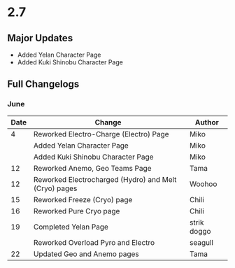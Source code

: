 # 2.7

## Major Updates

* Added Yelan Character Page
* Added Kuki Shinobu Character Page

## Full Changelogs

### June

| Date | Change                                                | Author      |
| ---- | ----------------------------------------------------- | ----------- |
| 4    | Reworked Electro-Charge (Electro) Page                | Miko        |
|      | Added Yelan Character Page                            | Miko        |
|      | Added Kuki Shinobu Character Page                     | Miko        |
| 12   | Reworked Anemo, Geo Teams Page                        | Tama        |
| 12   | Reworked Electrocharged (Hydro) and Melt (Cryo) pages | Woohoo      |
| 15   | Reworked Freeze (Cryo) page                           | Chili       |
| 16   | Reworked Pure Cryo page                               | Chili       |
| 19   | Completed Yelan Page                                  | strik doggo |
|      | Reworked Overload Pyro and Electro                    | seagull     |
| 22   | Updated Geo and Anemo pages                           | Tama        |
